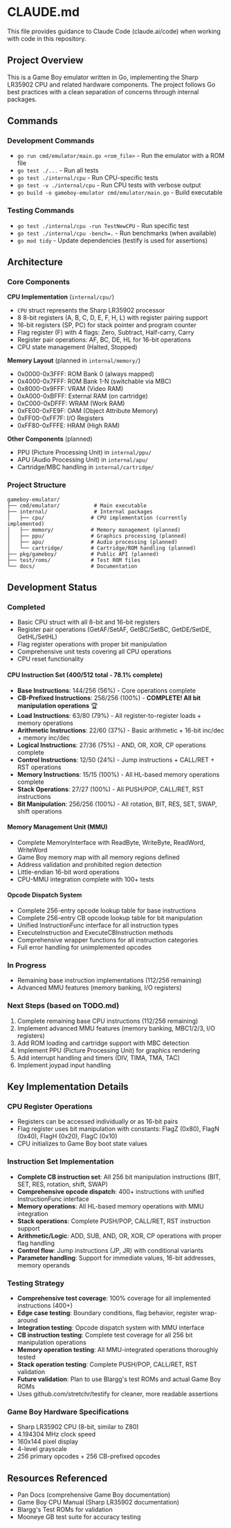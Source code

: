 # CLAUDE.md

This file provides guidance to Claude Code (claude.ai/code) when working with code in this repository.

## Project Overview

This is a Game Boy emulator written in Go, implementing the Sharp LR35902 CPU and related hardware components. The project follows Go best practices with a clean separation of concerns through internal packages.

## Commands

### Development Commands
- `go run cmd/emulator/main.go <rom_file>` - Run the emulator with a ROM file
- `go test ./...` - Run all tests
- `go test ./internal/cpu` - Run CPU-specific tests
- `go test -v ./internal/cpu` - Run CPU tests with verbose output
- `go build -o gameboy-emulator cmd/emulator/main.go` - Build executable

### Testing Commands
- `go test ./internal/cpu -run TestNewCPU` - Run specific test
- `go test ./internal/cpu -bench=.` - Run benchmarks (when available)
- `go mod tidy` - Update dependencies (testify is used for assertions)

## Architecture

### Core Components

**CPU Implementation** (`internal/cpu/`)
- `CPU` struct represents the Sharp LR35902 processor
- 8 8-bit registers (A, B, C, D, E, F, H, L) with register pairing support
- 16-bit registers (SP, PC) for stack pointer and program counter
- Flag register (F) with 4 flags: Zero, Subtract, Half-carry, Carry
- Register pair operations: AF, BC, DE, HL for 16-bit operations
- CPU state management (Halted, Stopped)

**Memory Layout** (planned in `internal/memory/`)
- 0x0000-0x3FFF: ROM Bank 0 (always mapped)
- 0x4000-0x7FFF: ROM Bank 1-N (switchable via MBC)
- 0x8000-0x9FFF: VRAM (Video RAM)
- 0xA000-0xBFFF: External RAM (on cartridge)
- 0xC000-0xDFFF: WRAM (Work RAM)
- 0xFE00-0xFE9F: OAM (Object Attribute Memory)
- 0xFF00-0xFF7F: I/O Registers
- 0xFF80-0xFFFE: HRAM (High RAM)

**Other Components** (planned)
- PPU (Picture Processing Unit) in `internal/ppu/`
- APU (Audio Processing Unit) in `internal/apu/`
- Cartridge/MBC handling in `internal/cartridge/`

### Project Structure
```
gameboy-emulator/
├── cmd/emulator/           # Main executable
├── internal/               # Internal packages
│   ├── cpu/               # CPU implementation (currently implemented)
│   ├── memory/            # Memory management (planned)
│   ├── ppu/               # Graphics processing (planned)
│   ├── apu/               # Audio processing (planned)
│   └── cartridge/         # Cartridge/ROM handling (planned)
├── pkg/gameboy/           # Public API (planned)
├── test/roms/             # Test ROM files
└── docs/                  # Documentation
```

## Development Status

### Completed
- Basic CPU struct with all 8-bit and 16-bit registers
- Register pair operations (GetAF/SetAF, GetBC/SetBC, GetDE/SetDE, GetHL/SetHL)
- Flag register operations with proper bit manipulation
- Comprehensive unit tests covering all CPU operations
- CPU reset functionality

#### CPU Instruction Set (400/512 total - 78.1% complete)
- **Base Instructions**: 144/256 (56%) - Core operations complete
- **CB-Prefixed Instructions**: 256/256 (100%) - **COMPLETE! All bit manipulation operations** 🏆
- **Load Instructions**: 63/80 (79%) - All register-to-register loads + memory operations
- **Arithmetic Instructions**: 22/60 (37%) - Basic arithmetic + 16-bit inc/dec + memory inc/dec
- **Logical Instructions**: 27/36 (75%) - AND, OR, XOR, CP operations complete
- **Control Instructions**: 12/50 (24%) - Jump instructions + CALL/RET + RST operations
- **Memory Instructions**: 15/15 (100%) - All HL-based memory operations complete
- **Stack Operations**: 27/27 (100%) - All PUSH/POP, CALL/RET, RST instructions
- **Bit Manipulation**: 256/256 (100%) - All rotation, BIT, RES, SET, SWAP, shift operations

#### Memory Management Unit (MMU)
- Complete MemoryInterface with ReadByte, WriteByte, ReadWord, WriteWord
- Game Boy memory map with all memory regions defined
- Address validation and prohibited region detection
- Little-endian 16-bit word operations
- CPU-MMU integration complete with 100+ tests

#### Opcode Dispatch System
- Complete 256-entry opcode lookup table for base instructions
- Complete 256-entry CB opcode lookup table for bit manipulation
- Unified InstructionFunc interface for all instruction types
- ExecuteInstruction and ExecuteCBInstruction methods
- Comprehensive wrapper functions for all instruction categories
- Full error handling for unimplemented opcodes

### In Progress
- Remaining base instruction implementations (112/256 remaining)
- Advanced MMU features (memory banking, I/O registers)

### Next Steps (based on TODO.md)
1. Complete remaining base CPU instructions (112/256 remaining)
2. Implement advanced MMU features (memory banking, MBC1/2/3, I/O registers)
3. Add ROM loading and cartridge support with MBC detection
4. Implement PPU (Picture Processing Unit) for graphics rendering
5. Add interrupt handling and timers (DIV, TIMA, TMA, TAC)
6. Implement joypad input handling

## Key Implementation Details

### CPU Register Operations
- Registers can be accessed individually or as 16-bit pairs
- Flag register uses bit manipulation with constants: FlagZ (0x80), FlagN (0x40), FlagH (0x20), FlagC (0x10)
- CPU initializes to Game Boy boot state values

### Instruction Set Implementation
- **Complete CB instruction set**: All 256 bit manipulation instructions (BIT, SET, RES, rotation, shift, SWAP)
- **Comprehensive opcode dispatch**: 400+ instructions with unified InstructionFunc interface
- **Memory operations**: All HL-based memory operations with MMU integration
- **Stack operations**: Complete PUSH/POP, CALL/RET, RST instruction support
- **Arithmetic/Logic**: ADD, SUB, AND, OR, XOR, CP operations with proper flag handling
- **Control flow**: Jump instructions (JP, JR) with conditional variants
- **Parameter handling**: Support for immediate values, 16-bit addresses, memory operands

### Testing Strategy
- **Comprehensive test coverage**: 100% coverage for all implemented instructions (400+)
- **Edge case testing**: Boundary conditions, flag behavior, register wrap-around
- **Integration testing**: Opcode dispatch system with MMU interface
- **CB instruction testing**: Complete test coverage for all 256 bit manipulation operations
- **Memory operation testing**: All MMU-integrated operations thoroughly tested
- **Stack operation testing**: Complete PUSH/POP, CALL/RET, RST validation
- **Future validation**: Plan to use Blargg's test ROMs and actual Game Boy ROMs
- Uses github.com/stretchr/testify for cleaner, more readable assertions

### Game Boy Hardware Specifications
- Sharp LR35902 CPU (8-bit, similar to Z80)
- 4.194304 MHz clock speed
- 160x144 pixel display
- 4-level grayscale
- 256 primary opcodes + 256 CB-prefixed opcodes

## Resources Referenced
- Pan Docs (comprehensive Game Boy documentation)
- Game Boy CPU Manual (Sharp LR35902 documentation)
- Blargg's Test ROMs for validation
- Mooneye GB test suite for accuracy testing